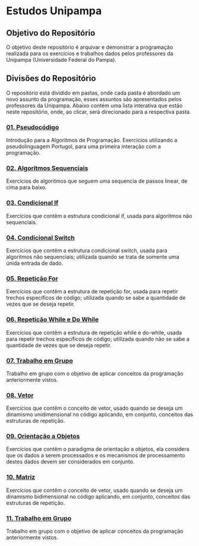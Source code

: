 # Estudos Unipampa

## Objetivo do Repositório
O objetivo deste repositório é arquivar e demonstrar a programação realizada para os exercícios e trabalhos dados pelos professores da Unipampa (Universidade Federal do Pampa).

## Divisões do Repositório
O repositório está dividido em pastas, onde cada pasta é abordado um novo assunto da programação, esses assuntos são apresentados pelos professores da Unipampa. Abaixo contém uma lista interativa que estão neste repositório, onde, ao clicar, será direcionado para a respectiva pasta.

### [01. Pseudocódigo](./01-pseudocodigo)
Introdução para a Algoritmos de Programação. Exercícios utilizando a pseudolinguagem Portugol, para uma primeira interação com a programação.

### [02. Algoritmos Sequenciais](./02-algoritmos-sequenciais)
Exercícios de algoritmos que seguem uma sequencia de passos linear, de cima para baixo.

### [03. Condicional If](./03-condicional-if)
Exercícios que contêm a estrutura condicional if, usada para algoritmos não sequenciais.

### [04. Condicional Switch](./04-condicional-switch)
Exercícios que contêm a estrutura condicional switch, usada para algoritmos não sequenciais; utilizada quando se trata de somente uma únida entrada de dado.

### [05. Repetição For](./05-repeticao-for)
Exercícios que contêm a estrutura de repetição for, usada para repetir trechos específicos de código; utilizada quando se sabe a quantidade de vezes que se deseja repetir.

### [06. Repetição While e Do While](./06-repeticao-while-dowhile)
Exercícios que contêm a estrutura de repetição while e do-while, usada para repetir trechos específicos de código; utilizada quando não se sabe a quantidade de vezes que se deseja repetir.

### [07. Trabalho em Grupo](./07-trabalho-em-grupo)
Trabalho em grupo com o objetivo de aplicar conceitos da programação anteriormente vistos.

### [08. Vetor](./08-vetor)
Exercícios que contêm o conceito de vetor, usado quando se deseja um dinamismo unidimensional no código aplicando, em conjunto, conceitos das estruturas de repetição.

### [09. Orientação a Objetos](./09-orientacao-a-objetos)
Exercícios que contêm o paradigma de orientação a objetos, ela considera que os dados a serem processados e os mecanismos de processamento destes dados devem ser considerados em conjunto.

### [10. Matriz](./10-matriz)
Exercícios que contêm o conceito de vetor, usado quando se deseja um dinamismo bidimensional no código aplicando, em conjunto, conceitos das estruturas de repetição.

### [11. Trabalho em Grupo](https://github.com/ricardolhc/geracao-arquivo.git)
Trabalho em grupo com o objetivo de aplicar conceitos da programação anteriormente vistos.